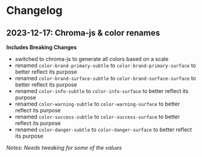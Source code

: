 # Changelog

## 2023-12-17: Chroma-js & color renames

**Includes Breaking Changes**

- switched to chroma-js to generate all colors based on a scale
- renamed `color-brand-primary-subtle` to `color-brand-primary-surface` to better reflect its
  purpose
- renamed `color-brand-surface-subtle` to `color-brand-surface-surface` to better reflect its
  purpose
- renamed `color-info-subtle` to `color-info-surface` to better reflect its purpose
- renamed `color-warning-subtle` to `color-warning-surface` to better reflect its purpose
- renamed `color-success-subtle` to `color-success-surface` to better reflect its purpose
- renamed `color-danger-subtle` to `color-danger-surface` to better reflect its purpose

*Notes: Needs tweaking for some of the values*
